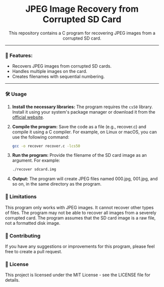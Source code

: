 <h1 align="center">JPEG Image Recovery from Corrupted SD Card</h1>



<p align="center">This repository contains a C program for recovering JPEG images from a corrupted SD card.</p>

---

### 🚀 Features:

- Recovers JPEG images from corrupted SD cards.
- Handles multiple images on the card.
- Creates filenames with sequential numbering.

---

### 🛠️ Usage

1. **Install the necessary libraries:** The program requires the `cs50` library. Install it using your system's package manager or download it from the [official website](https://cs50.harvard.edu/x/2021/library/).
2. **Compile the program:** Save the code as a file (e.g., recover.c) and compile it using a C compiler. For example, on Linux or macOS, you can use the following command:
   ```bash
   gcc -o recover recover.c -lcs50
   
3. **Run the program:** Provide the filename of the SD card image as an argument. For example:
   ```bash
   ./recover sdcard.img
   ```
   

4. **Output:** The program will create JPEG files named 000.jpg, 001.jpg, and so on, in the same directory as the program.

### 🚧 Limitations
This program only works with JPEG images. It cannot recover other types of files.
The program may not be able to recover all images from a severely corrupted card.
The program assumes that the SD card image is a raw file, not a formatted disk image.

### 🤝 Contributing
If you have any suggestions or improvements for this program, please feel free to create a pull request.

### 📝 License
This project is licensed under the MIT License - see the LICENSE file for details.
